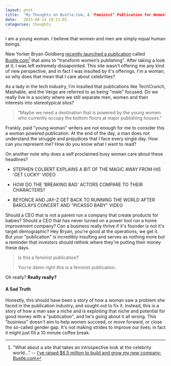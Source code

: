 ```yaml
---
layout: post
title:  "My Thoughts on Bustle.Com, A "Feminist" Publication for Women"
date:   2013-08-14 19:11:02
categories: thoughts
---
```


I am a young woman. I believe that women and men are simply equal human beings.

New Yorker Bryan Goldberg [recently launched a publication](http://pandodaily.com/2013/08/13/ive-raised-6-5-million-to-build-and-grow-my-new-company-bustle-com/) called [Bustle.com](http://www.bustle.com/)[^1] that aims to "transform women’s publishing". After taking a look at it, I was left extremely dissapointed. This site wasn't offering me any kind of new perspective, and in fact I was insulted by it's offerings. I'm a woman, so why does that mean that I care about celebrities?

As a lady in the tech industry, I'm insulted that publications like TechCrunch, Mashable, and the Verge are referred to as being "male" focused. Do we really live in a society where we still separate men, women and their interests into stereotypical silos?

> "Maybe we need a destination that is powered by the young women who currently occupy the bottom floors at major publishing houses."

Frankly, paid "young woman" writers are not enough for me to consider this a woman powered publication. At the end of the day, a man does not understand the struggle and prejudices that I face every single day. How can you represent me? How do you know what I want to read?

On another note why does a self proclaimed busy woman care about these headlines?

* STEPHEN COLBERT EXPLAINS A BIT OF THE MAGIC AWAY FROM HIS 'GET LUCKY' VIDEO

* HOW DO THE 'BREAKING BAD' ACTORS COMPARE TO THEIR CHARACTERS?

* BEYONCE AND JAY-Z GET BACK TO RUNNING THE WORLD AFTER BARCLAYS CONCERT AND "PICASSO BABY" VIDEO

Should a CEO that is not a parent run a company that create products for babies? Should a CEO that has never turned on a power tool run a home improvement company? Can a business really thrive if it's founder is not it's target demographic? Hey Bryan, you're good at the operations, we get it. But your "publication" is incredibly insulting and serves as nothing more but a reminder that investors should rethink where they're putting their money these days. 

> Is this a feminist publication?
> 
> You’re damn right this is a feminist publication.

Oh really? **Really really?**

#### A Sad Truth

Honestly, this should have been a story of how a woman saw a problem she faced in the publication industry, and sought out to fix it. Instead, this is a story of how a man saw a niche and is exploiting that niche and potential for good money with a "publication", and he's going about it all wrong. This "business" doesn't aim to help women succeed, or move forward, or close the so-called gender gap. It's not making strides to improve our lives; in fact it might just fill a 10 minute coffee break.



[^1]: "What about a site that takes an introspective look at the celebrity world…" -- [I’ve raised $6.5 million to build and grow my new company: Bustle.com](http://pandodaily.com/2013/08/13/ive-raised-6-5-million-to-build-and-grow-my-new-company-bustle-com/)